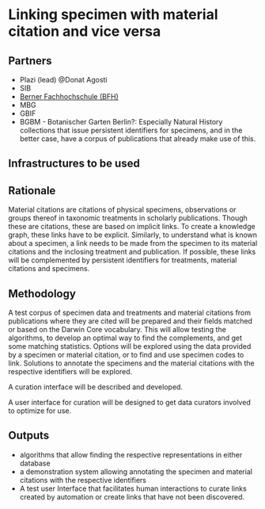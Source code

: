 # Linking specimen with material citation and vice versa 

## Partners
- Plazi (lead) @Donat Agosti
- SIB 
- [Berner Fachhochschule (BFH)](https://www.bfh.ch/en/)
- MBG
- GBIF
- BGBM - Botanischer Garten Berlin?: Especially Natural History collections that issue persistent identifiers for specimens, and in the better case, have a corpus of publications that already make use of this.

## Infrastructures to be used 

## Rationale

Material citations are citations of physical specimens, observations or groups thereof in taxonomic treatments in scholarly publications. Though these are citations, these are based on implicit links. To create a knowledge graph, these links have to be explicit. Similarly, to understand what is known about a specimen, a link needs to be made from the specimen to its material citations and the inclosing treatment and publication. If possible, these links will be complemented by persistent identifiers for treatments, material citations and specimens. 

## Methodology
A test corpus of specimen data and treatments and material citations from publications where they are cited will be prepared and their fields matched or based on the Darwin Core vocabulary. This will allow testing the algorithms, to develop an optimal way to find the complements, and get some matching statistics.
Options will be explored using the data provided by a specimen or material citation, or to find and use specimen codes to link.
Solutions to annotate the specimens and the material citations with the respective identifiers will be explored.

A curation interface will be described and developed.

A user interface for curation will be designed to get data curators involved to optimize for use.

## Outputs
- algorithms that allow finding the respective representations in either database
- a demonstration system allowing annotating the specimen and material citations with the respective identifiers
- A test user Interface that facilitates human interactions to curate links created by automation or create links that have not been discovered.

